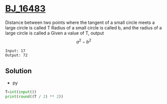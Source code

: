# [BJ_16483](https://acmicpc.net/problem/16483)

Distance between two points where the tangent of a small circle meets a large circle is called T
Radius of a small circle is called b, and the radius of a large circle is called a
Given a value of T, output $$ a^2-b^2 $$


```txt
Input: 17
Output: 72
```

## Solution

* py

```py
T=int(input())
print(round((T / 2) ** 2))
```
